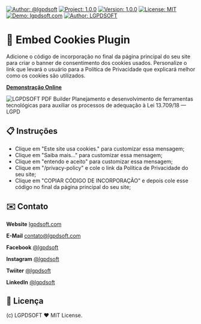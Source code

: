 [![Author: @lgpdsoft](https://img.shields.io/badge/Author-@lgpdsoft-1da1f2?style=flat-square&logo=twitter&maxAge=2592000 "Author: LGPDSOFT")](https://twitter.com/lgpdsoft)
[![Project: 1.0.0](https://img.shields.io/badge/Project%20-Cookies%20Plugin-orange?style=flat-square "Project: Cookies Plugin")](https://lgpdsoft.com/projects/policy-guide/builder/pdf)
[![Version: 1.0.0](https://img.shields.io/badge/Version%20-1.0.0-orange?style=flat-square "Version: 1.0.0")](./README.md)
[![License: MIT](https://img.shields.io/badge/License-MIT-orange?style=flat-square "License: MIT")](./LICENSE)
[![Demo: lgpdsoft.com](https://img.shields.io/badge/Demo-Online-success?style=flat-square "Demo: lgpdsoft.com")](https://lgpdsoft.com/projects/plugin-cookies/embed)
[![Author: LGPDSOFT](https://img.shields.io/github/stars/lgpdsoft?label=Stars%20★&style=social "Stars GitHub Project")](https://github.com/lgpdsoft/pdf-builder)

# 💎 Embed Cookies Plugin

Adicione o código de incorporação no final da página principal do seu site para criar o banner de consentimento dos cookies usados. Personalize o link que levará o usuário para a Política de Privacidade que explicará melhor como os cookies são utilizados.

**[Demonstração Online](https://lgpdsoft.com/projects/plugin-cookies/embed)**

![LGPDSOFT PDF Builder Planejamento e desenvolvimento de ferramentas tecnológicas para auxiliar os processos de adequação à Lei 13.709/18 — LGPD](https://lgpdsoft.com/projects/plugin-cookies/embed/screenshot.png "PDF Builder")

## 📋 Instruções

- Clique em "Este site usa cookies." para customizar essa mensagem;
- Clique em "Saiba mais..." para customizar essa mensagem;
- Clique em "entendo e aceito" para customizar essa mensagem;
- Clique em "/privacy-policy" e cole o link da Política de Privacidade do seu site;
- Clique em "COPIAR CÓDIGO DE INCORPORAÇÃO" e depois cole esse código no final da página principal do seu site;

## ✉️ Contato

**Website**
[lgpdsoft.com](https://lgpdsoft.com)

**E-Mail**
[contato@lgpdsoft.com](contato@lgpdsoft.com)

**Facebook**
[@lgpdsoft](https://www.facebook.com/lgpdsoft)

**Instagram**
[@lgpdsoft](https://www.instagram.com/lgpdsoft)

**Twiiter**
[@lgpdsoft](https://twitter.com/lgpdsoft)

**LinkedIn**
[@lgpdsoft](https://www.linkedin.com/company/71927252)

## 🤝 Licença

(c) LGPDSOFT ❤️ MIT License.
